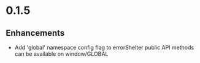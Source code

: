 # 0.1.5
## Enhancements
  - Add 'global' namespace config flag to errorShelter public API methods
    can be available on window/GLOBAL
